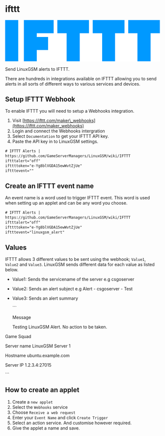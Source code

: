 # ifttt

![](../.gitbook/assets/ifttt_logo-1.png)

Send LinuxGSM alerts to IFTTT.

There are hundreds in integrations available on IFTTT allowing you to send alerts in all sorts of different ways to various services and devices.

## Setup IFTTT Webhook

To enable IFTTT you will need to setup a Webhooks integration.

1. Visit [https://ifttt.com/maker\_webhooks](https://ifttt.com/maker_webhooks)
2. Login and connect the Webhooks intergration
3. Select `Documentation` to get your IFTTT API key.
4. Paste the API key in to LinuxGSM settings.

```text
# IFTTT Alerts | https://github.com/GameServerManagers/LinuxGSM/wiki/IFTTT
iftttalert="off"
ifttttoken="e-Yg8blVGDA15ewWvtZjUe"
iftttevent=""
```

## Create an IFTTT event name

An event name is a word used to trigger IFTTT event. This word is used when setting up an applet and can be any word you choose.

```text
# IFTTT Alerts | https://github.com/GameServerManagers/LinuxGSM/wiki/IFTTT
iftttalert="off"
ifttttoken="e-Yg8blVGDA15ewWvtZjUe"
iftttevent="linuxgsm_alert"
```

## Values

IFTTT allows 3 different values to be sent using the webhook; `Value1`, `Value2` and `Value3`. LinuxGSM sends different data for each value as listed below.

* Value1: Sends the servicename of the server e.g csgoserver
* Value2: Sends an alert subject e.g Alert - csgoserver - Test
* Value3: Sends an alert summary 

  \`\`\`

  Message

  Testing LinuxGSM Alert. No action to be taken.

Game Squad

Server name LinuxGSM Server 1

Hostname ubuntu.example.com

Server IP 1.2.3.4:27015

\`\`\`

## How to create an applet

1. Create a `new applet`
2. Select the `Webhooks` service
3. Choose `Receive a web request`
4. Enter your `Event Name` and click `Create Trigger`
5. Select an action service. And customise however required.
6. Give the applet a name and save.

